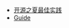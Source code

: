 <!-- docs/_sidebar.md -->

* [开源之夏最佳实践](/README.md)
* [Guide](/guide.md  "The greatest guide in the world")